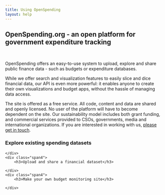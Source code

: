 ```yaml
---
title: Using OpenSpending
layout: help
---
```


<h2>OpenSpending.org - an open platform for government expenditure tracking</h2>
<br/>
<div class="row">
    <div class="span6">
        <p>
            OpenSpending offers an easy-to-use system to upload, explore and 
            share public finance data - such as budgets or expenditure 
            databases.
        </p>
        <p>
            While we offer search and visualization features to easily slice 
            and dice financial data, our API is even more powerful: it 
            enables anyone to create their own visualizations and budget apps,
            without the hassle of managing data access.
        </p>
    </div>
    <div class="span6">
        <p>
            The site is offered as a free service. All code, content and 
            data are shared and openly licensed. No user of the platform will
            have to become dependent on the site. Our sustainability model
            includes both grant funding, and commercial services provided to 
            CSOs, governments, media and international organizations. If 
            you are interested in working with us, 
            <a href="/meta/contact.html">please get in touch</a>.
        </p>
    </div>
</div>

<div class="row">
    <div class="span4">
        <h3>Explore existing spending datasets</h3>
        
    </div>
    <div class="span4">
        <h3>Upload and share a financial dataset</h3>

    </div>
    <div class="span4">
        <h3>Make your own budget monitoring site</h3>
        
    </div>
</div>

